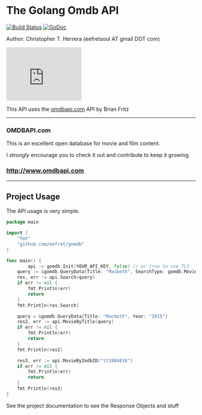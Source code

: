 The Golang Omdb API
=======
[![Build Status](https://travis-ci.org/eefret/gomdb.svg?branch=master)](https://travis-ci.org/eefret/gomdb)
[![GoDoc](https://godoc.org/github.com/eefret/go-imdb?status.svg)](https://godoc.org/github.com/eefret/go-imdb)


Author: Christopher T. Herrera (eefretsoul AT gmail DOT com)

<iframe src="http://githubbadge.appspot.com/eefret" style="border: 0;height: 142px;width: 200px;overflow: hidden;" frameBorder="0"></iframe>

This API uses the [omdbapi.com](http://omdbapi.com/) API by Brian Fritz

***
### OMDBAPI.com
This is an excellent open database for movie and film content.

I *strongly* encourage you to check it out and contribute to keep it growing.

### http://www.omdbapi.com
***
Project Usage
-------------
The API usage is very simple.

```go
package main

import (
	"fmt"
	"github.com/eefret/gomdb"
)

func main() {
        api := gomdb.Init(YOUR_API_KEY, false) // or true to use TLS
	query := &gomdb.QueryData{Title: "Macbeth", SearchType: gomdb.MovieSearch}
	res, err := api.Search(query)
	if err != nil {
		fmt.Println(err)
		return
	}
	fmt.Println(res.Search)

	query = &gomdb.QueryData{Title: "Macbeth", Year: "2015"}
	res2, err := api.MovieByTitle(query)
	if err != nil {
		fmt.Println(err)
		return
	}
	fmt.Println(res2)

	res3, err := api.MovieByImdbID("tt2884018")
	if err != nil {
		fmt.Println(err)
		return
	}
	fmt.Println(res3)
}
```


See the project documentation to see the Response Objects and stuff
